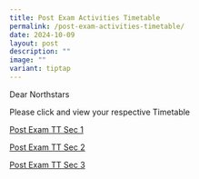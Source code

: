 ```yaml
---
title: Post Exam Activities Timetable
permalink: /post-exam-activities-timetable/
date: 2024-10-09
layout: post
description: ""
image: ""
variant: tiptap
---
```

<p>Dear Northstars</p>
<p>Please click and view your respective Timetable</p>
<p><a href="/files/Post Exam TT 2024/Post_Exam_TT_Sec1.pdf" rel="noopener nofollow" target="_blank">Post Exam TT Sec 1</a>
</p>
<p><a href="/files/Post Exam TT 2024/Post_Exam_TT_Sec2.pdf" rel="noopener nofollow" target="_blank">Post Exam TT Sec 2</a>
</p>
<p><a href="/files/Post Exam TT 2024/Post_Exam_TT_Sec3.pdf" rel="noopener nofollow" target="_blank">Post Exam TT Sec 3</a>
</p>